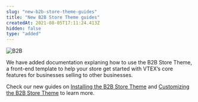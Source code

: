 ```yaml
---
slug: "new-b2b-store-theme-guides"
title: "New B2B Store Theme guides"
createdAt: 2021-08-05T17:11:24.413Z
hidden: false
type: "added"
---
```


![B2B](https://cdn.jsdelivr.net/gh/vtexdocs/dev-portal-content@main/images/new-b2b-store-theme-guides-0.png)

We have added documentation explaning how to use the B2B Store Theme, a front-end template to help your store get started with VTEX’s core features for businesses selling to other businesses.

Check our new guides on [Installing the B2B Store Theme](https://developers.vtex.com/docs/guides/installing-the-b2b-store-theme) and [Customizing the B2B Store Theme](https://developers.vtex.com/docs/guides/customizing-the-b2b-store-theme) to learn more.
